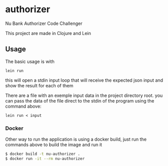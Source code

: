 # authorizer
Nu Bank Authorizer Code Challenger

This project are made in Clojure and Lein 



## Usage

The basic usage is with 

```
lein run
```

this will open a stdin input loop that will receive the expected json input and show the result for each of them

There are a file with an exemple input data in the project directory root.
you can pass the data of the file direct to the stdin of the program using the command above:

```
lein run < input
```

### Docker

Other way to run the application is using a docker build, 
just run the commands above to build the image and run it

```sh
$ docker build -t nu-authorizer .
$ docker run -it --rm nu-authorizer
```


